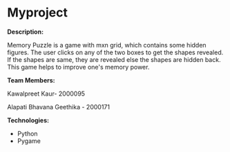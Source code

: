 # Myproject

**Description:**

Memory Puzzle is a game with mxn grid, which contains some hidden figures. The user clicks on any of the two boxes to get the shapes revealed. 
If the shapes are same, they are revealed else the shapes are hidden back.
This game helps to improve one's memory power.

**Team Members:**

Kawalpreet Kaur- 2000095

Alapati Bhavana Geethika - 2000171

**Technologies:**
*  Python
*  Pygame
